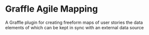 # Graffle Agile Mapping

A Graffle plugin for creating freeform maps of user stories the data elements of which can be kept in sync with an external data source

